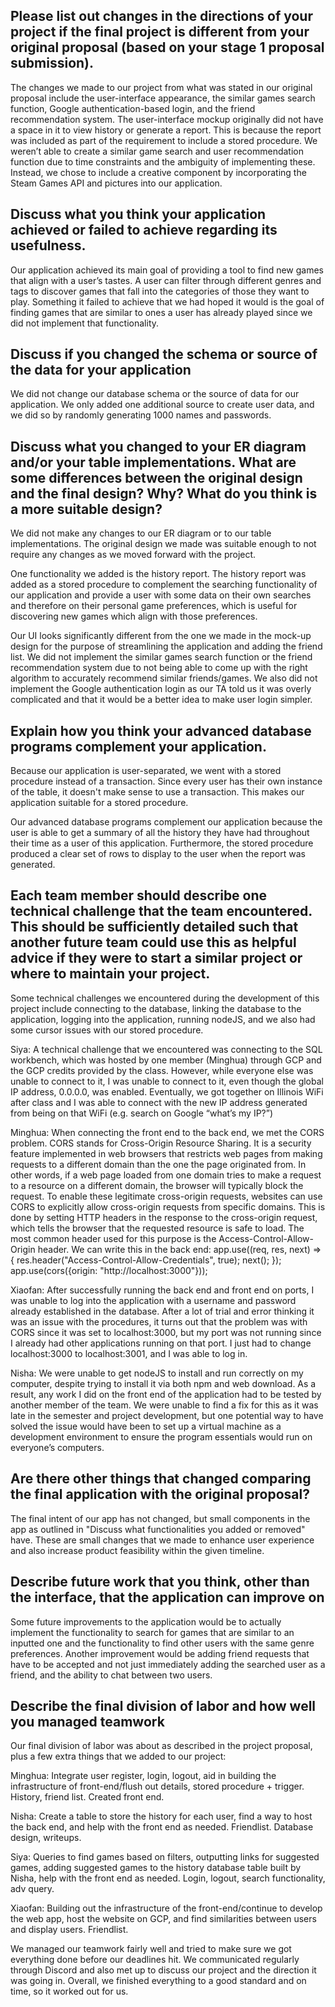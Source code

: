 ## Please list out changes in the directions of your project if the final project is different from your original proposal (based on your stage 1 proposal submission).


The changes we made to our project from what was stated in our original proposal include the user-interface appearance, the similar games search function, Google authentication-based login, and the friend recommendation system. The user-interface mockup originally did not have a space in it to view history or generate a report. This is because the report was included as part of the requirement to include a stored procedure. We weren’t able to create a similar game search and user recommendation function due to time constraints and the ambiguity of implementing these. Instead, we chose to include a creative component by incorporating the Steam Games API and pictures into our application.


## Discuss what you think your application achieved or failed to achieve regarding its usefulness.


Our application achieved its main goal of providing a tool to find new games that align with a user’s tastes. A user can filter through different genres and tags to discover games that fall into the categories of those they want to play. Something it failed to achieve that we had hoped it would is the goal of finding games that are similar to ones a user has already played since we did not implement that functionality. 


## Discuss if you changed the schema or source of the data for your application


We did not change our database schema or the source of data for our application. We only added one additional source to create user data, and we did so by randomly generating 1000 names and passwords. 


## Discuss what you changed to your ER diagram and/or your table implementations. What are some differences between the original design and the final design? Why? What do you think is a more suitable design? 


We did not make any changes to our ER diagram or to our table implementations. The original design we made was suitable enough to not require any changes as we moved forward with the project. 


One functionality we added is the history report. The history report was added as a stored procedure to complement the searching functionality of our application and provide a user with some data on their own searches and therefore on their personal game preferences, which is useful for discovering new games which align with those preferences. 


Our UI looks significantly different from the one we made in the mock-up design for the purpose of streamlining the application and adding the friend list. We did not implement the similar games search function or the friend recommendation system due to not being able to come up with the right algorithm to accurately recommend similar friends/games. We also did not implement the Google authentication login as our TA told us it was overly complicated and that it would be a better idea to make user login simpler. 


## Explain how you think your advanced database programs complement your application.


Because our application is user-separated, we went with a stored procedure instead of a transaction. Since every user has their own instance of the table, it doesn't make sense to use a transaction. This makes our application suitable for a stored procedure.


Our advanced database programs complement our application because the user is able to get a summary of all the history they have had throughout their time as a user of this application. Furthermore, the stored procedure produced a clear set of rows to display to the user when the report was generated.


## Each team member should describe one technical challenge that the team encountered.  This should be sufficiently detailed such that another future team could use this as helpful advice if they were to start a similar project or where to maintain your project. 


Some technical challenges we encountered during the development of this project include connecting to the database, linking the database to the application, logging into the application, running nodeJS, and we also had some cursor issues with our stored procedure.

Siya:
A technical challenge that we encountered was connecting to the SQL workbench, which was hosted by one member (Minghua) through GCP and the GCP credits provided by the class. However, while everyone else was unable to connect to it, I was unable to connect to it, even though the global IP address, 0.0.0.0, was enabled. Eventually, we got together on Illinois WiFi after class and I was able to connect with the new IP address generated from being on that WiFi (e.g. search on Google “what’s my IP?”)

Minghua: 
When connecting the front end to the back end, we met the CORS problem. CORS stands for Cross-Origin Resource Sharing. It is a security feature implemented in web browsers that restricts web pages from making requests to a different domain than the one the page originated from. In other words, if a web page loaded from one domain tries to make a request to a resource on a different domain, the browser will typically block the request. To enable these legitimate cross-origin requests, websites can use CORS to explicitly allow cross-origin requests from specific domains. This is done by setting HTTP headers in the response to the cross-origin request, which tells the browser that the requested resource is safe to load. The most common header used for this purpose is the Access-Control-Allow-Origin header. We can write this in the back end:
app.use((req, res, next) => {
    res.header("Access-Control-Allow-Credentials", true);
    next();
});
app.use(cors({origin: "http://localhost:3000"}));

Xiaofan:
After successfully running the back end and front end on ports, I was unable to log into the application with a username and password already established in the database. After a lot of trial and error thinking it was an issue with the procedures, it turns out that the problem was with CORS since it was set to localhost:3000, but my port was not running since I already had other applications running on that port. I just had to change localhost:3000 to localhost:3001, and I was able to log in. 

Nisha: 
We were unable to get nodeJS to install and run correctly on my computer, despite trying to install it via both npm and web download. As a result, any work I did on the front end of the application had to be tested by another member of the team. We were unable to find a fix for this as it was late in the semester and project development, but one potential way to have solved the issue would have been to set up a virtual machine as a development environment to ensure the program essentials would run on everyone’s computers. 


## Are there other things that changed comparing the final application with the original proposal?


The final intent of our app has not changed, but small components in the app as outlined in "Discuss what functionalities you added or removed" have. These are small changes that we made to enhance user experience and also increase product feasibility within the given timeline. 


## Describe future work that you think, other than the interface, that the application can improve on


Some future improvements to the application would be to actually implement the functionality to search for games that are similar to an inputted one and the functionality to find other users with the same genre preferences. Another improvement would be adding friend requests that have to be accepted and not just immediately adding the searched user as a friend, and the ability to chat between two users. 


## Describe the final division of labor and how well you managed teamwork


Our final division of labor was about as described in the project proposal, plus a few extra things that we added to our project: 

Minghua: Integrate user register, login, logout, aid in building the infrastructure of front-end/flush out details, stored procedure + trigger. History, friend list. Created front end. 

Nisha: Create a table to store the history for each user, find a way to host the back end, and help with the front end as needed. Friendlist. Database design, writeups. 

Siya: Queries to find games based on filters, outputting links for suggested games, adding suggested games to the history database table built by Nisha, help with the front end as needed. Login, logout, search functionality, adv query. 

Xiaofan: Building out the infrastructure of the front-end/continue to develop the web app, host the website on GCP, and find similarities between users and display users. Friendlist. 

We managed our teamwork fairly well and tried to make sure we got everything done before our deadlines hit. We communicated regularly through Discord and also met up to discuss our project and the direction it was going in. Overall, we finished everything to a good standard and on time, so it worked out for us. 
